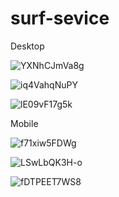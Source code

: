 # surf-sevice

Desktop

![YXNhCJmVa8g](https://user-images.githubusercontent.com/78951227/154556730-60c56ec4-cd9a-4845-977e-c5bd5cd26eb3.jpg)

![iq4VahqNuPY](https://user-images.githubusercontent.com/78951227/154556836-09cb9cc1-8259-4bca-bc16-24ccabb1af07.jpg)

![lE09vF17g5k](https://user-images.githubusercontent.com/78951227/154556867-8b5c49cf-8f9b-43ff-8b10-9e7959598f8b.jpg)

Mobile

![f71xiw5FDWg](https://user-images.githubusercontent.com/78951227/154556919-635e9972-6fc8-419a-855d-49a976059f60.jpg)

![LSwLbQK3H-o](https://user-images.githubusercontent.com/78951227/154556940-61c5dbd7-7c7e-4f8a-8c1a-2a117e859589.jpg)

![fDTPEET7WS8](https://user-images.githubusercontent.com/78951227/154556955-73daf2d9-0719-4521-8e97-d37e58d1e9d8.jpg)
